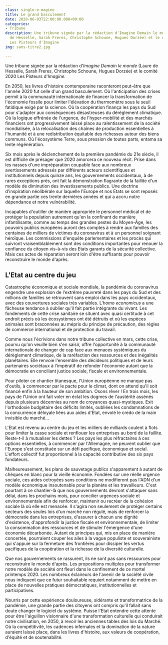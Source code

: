 ```yaml
---
class: single-e-magine
title: Le grand basculement
date: 2020-06-03T22:00:00.000+00:00
categories:
- Tribune
description: Une tribune signée par la rédaction d'Imagine Demain le monde (Laure
  de Hesselle, Sarah Freres, Christophe Schoune, Hugues Dorzée) et le comité 2020
  Les Pisteurs d'Imagine
img: sans-titre2.jpg

---
```

<div class="chapeau">

Une tribune signée par la rédaction d'_Imagine Demain le monde_ (Laure de Hesselle, Sarah Freres, Christophe Schoune, Hugues Dorzée) et le comité 2020 Les Pisteurs d'_Imagine._

</div>

En 2050, les livres d'histoire contemporaine raconteront peut-être que l'année 2020 fut celle d'un grand basculement. Où l'anticipation des crises permit à la communauté internationale de financer la transformation de l'économie fossile pour limiter l'élévation du thermomètre sous le seuil fatidique exigé par la science. Où la coopération finança les pays du Sud pour s'adapter aux conséquences désastreuses du dérèglement climatique. Où la logique effrénée de l'urgence, de l'hyper-mobilité et des marchés financiers ont progressivement laissé place au ralentissement de la société mondialisée, à la relocalisation des chaînes de production essentielles à l'humanité et à une redistribution équitable des richesses autour des biens communs. Où l'écosystème Terre, sous pression de toutes parts, entama sa lente régénération.

Six mois après le déclenchement de la première pandémie du 21e siècle, il est difficile de présager que 2020 amorcera ce nouveau récit. Prise dans les nasses d'une impréparation coupable face aux nombreux avertissements adressés par différents acteurs scientifiques et institutionnels depuis quinze ans, les gouvernements occidentaux, à de rares exceptions près, ont fait la démonstration flagrante de la faillite d'un modèle de diminution des investissements publics. Une doctrine d'inspiration néolibérale sur laquelle l'Europe et nos Etats se sont reposés en grande partie ces trente dernières années et qui a accru notre dépendance et notre vulnérabilité.

Incapables d'outiller de manière appropriée le personnel médical et de protéger la population autrement qu'en la confinant de manière infantilisante, comme au temps des grandes pestes du Moyen-Âge, les pouvoirs publics européens auront des comptes à rendre aux familles des centaines de milliers de victimes du coronavirus et à un personnel soignant héroïque. Les commissions d'enquête parlementaires et les procès qui suivront vraisemblablement sont des conditions importantes pour renouer la confiance du citoyen vis-à-vis des Etats garants de la sécurité collective. Mais ces actes de réparation seront loin d'être suffisants pour pouvoir reconstruire le monde d'après.

## L'Etat au centre du jeu

Catastrophe économique et sociale mondiale, la pandémie du coronavirus engendre une explosion de l'extrême pauvreté dans les pays du Sud et des millions de familles se retrouvent sans emploi dans les pays occidentaux, avec des couvertures sociales très variables. L'_homo economicus_ a une fâcheuse tendance à oublier qu'il fait partie intégrante du vivant. Les fondements de cette crise sanitaire se situent avec quasi certitude à cet endroit précis où les écosystèmes ont été détruits et où les espèces animales sont braconnées au mépris du principe de précaution, des règles de commerce international et de protection du travail.

Comme nous l'écrivions dans notre tribune collective en mars, cette crise, pourvu qu'on veuille bien s'en saisir, offre l'opportunité à la communauté internationale de changer de cap face aux menaces systémiques du dérèglement climatique, de la raréfaction des ressources et des inégalités planétaires. Elle renvoie l'ensemble des décideurs politiques et de leurs partenaires sociétaux à l'impératif de refonder l'économie autant que la démocratie en conciliant justice sociale, fiscale et environnementale.

Pour piloter ce chantier titanesque, l'Union européenne ne manque pas d'outils, à commencer par le pacte pour le climat, dont on attend qu'il soit financé enfin à la hauteur de son ambition. Osons rêver ! En trois mois, les pays de l'Union ont fait voler en éclat les dogmes de l'austérité assénés depuis plusieurs décennies au nom de croyances quasi-mystiques. Exit l'orthodoxie budgétaire des déficits limités, oubliées les condamnations de la concurrence déloyale liées aux aides d'Etat, envolé le credo de la main invisible du marché…

L'Etat est revenu au centre du jeu et les milliers de milliards coulent à flots pour limiter la casse sociale et renflouer les entreprises au bord de la faillite.  Reste-t-il à mutualiser les dettes ? Les pays les plus réfractaires à ces options essentielles, à commencer par l'Allemagne, ne peuvent oublier que l'Europe s'est constituée sur un défi pacifique, économique et social. L'effort collectif fut proportionnel à la capacité contributive des six pays fondateurs.

Malheureusement, les  plans de sauvetage publics s'apparentent à autant de chèques en blanc pour la vieille économie. Fondées sur une réelle urgence sociale, ces aides octroyées sans conditions ne modifieront pas l'ADN d'un modèle économique insoutenable pour la planète et les travailleurs. C'est pourtant à ce chantier-là que nos gouvernements devront s'attaquer sans délai, dans les prochains mois, pour concilier urgences sociale et environnementale afin de renforcer, maintenir ou recréer de la cohésion sociale là où elle est menacée. Il s'agira non seulement de protéger certains secteurs des seules lois d'un marché non régulé, mais de renforcer la démocratie dans les entreprises, d'assurer à chacun une dignité d'existence, d'approfondir la justice fiscale et environnementale, de limiter la consommation des ressources et de stimuler l'émergence d'une économie décarbonée. Autant de principes qui, mis en place de manière concertée, pourraient couper les ailes à la vague populiste et souverainiste qui s'appuie sur la fermeture des frontières pour dissiper les vertus pacifiques de la coopération et la richesse de la diversité culturelle.

Que nos gouvernements se rassurent, ils ne sont pas sans ressources pour reconstruire le monde d'après. Les propositions multiples pour transformer notre modèle de société ont fleuri dans le confinement de ce mortel printemps 2020. Les nombreux éclaireurs de l'avenir de la société civile nous indiquent que ce futur souhaitable requiert notamment de mettre en place de nouvelles pratiques démocratiques, institutionnelles et participatives.

Nourris par cette expérience douloureuse, sidérante et transformatrice de la pandémie, une grande partie des citoyens ont compris qu'il fallait sans doute changer le logiciel du système. Puisse l'Etat entendre cette attente pour être l'aiguillon visionnaire d'une transformation culturelle qui conduirait notre civilisation, en 2050, à revoir les anciennes tables des lois du Marché. Où la compétitivité, les cadences infernales et la domination de la nature auraient laissé place, dans les livres d'histoire, aux valeurs de coopération, d'équité et de soutenabilité.